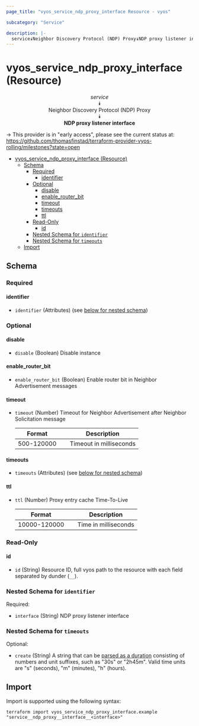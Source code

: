 ```yaml
---
page_title: "vyos_service_ndp_proxy_interface Resource - vyos"

subcategory: "Service"

description: |-
  service⯯Neighbor Discovery Protocol (NDP) Proxy⯯NDP proxy listener interface
---
```


# vyos_service_ndp_proxy_interface (Resource)
<center>


*service*  
⯯  
Neighbor Discovery Protocol (NDP) Proxy  
⯯  
**NDP proxy listener interface**


</center>

-> This provider is in "early access", please see the current status at: https://github.com/thomasfinstad/terraform-provider-vyos-rolling/milestones?state=open

<!--TOC-->

- [vyos_service_ndp_proxy_interface (Resource)](#vyos_service_ndp_proxy_interface-resource)
  - [Schema](#schema)
    - [Required](#required)
      - [identifier](#identifier)
    - [Optional](#optional)
      - [disable](#disable)
      - [enable_router_bit](#enable_router_bit)
      - [timeout](#timeout)
      - [timeouts](#timeouts)
      - [ttl](#ttl)
    - [Read-Only](#read-only)
      - [id](#id)
    - [Nested Schema for `identifier`](#nested-schema-for-identifier)
    - [Nested Schema for `timeouts`](#nested-schema-for-timeouts)
  - [Import](#import)

<!--TOC-->

<!-- schema generated by tfplugindocs -->
## Schema

### Required

#### identifier
- `identifier` (Attributes) (see [below for nested schema](#nestedatt--identifier))

### Optional

#### disable
- `disable` (Boolean) Disable instance
#### enable_router_bit
- `enable_router_bit` (Boolean) Enable router bit in Neighbor Advertisement messages
#### timeout
- `timeout` (Number) Timeout for Neighbor Advertisement after Neighbor Solicitation message

    |  Format      &emsp;|  Description              |
    |--------------|---------------------------|
    |  500-120000  &emsp;|  Timeout in milliseconds  |
#### timeouts
- `timeouts` (Attributes) (see [below for nested schema](#nestedatt--timeouts))
#### ttl
- `ttl` (Number) Proxy entry cache Time-To-Live

    |  Format        &emsp;|  Description           |
    |----------------|------------------------|
    |  10000-120000  &emsp;|  Time in milliseconds  |

### Read-Only

#### id
- `id` (String) Resource ID, full vyos path to the resource with each field separated by dunder (`__`).

<a id="nestedatt--identifier"></a>
### Nested Schema for `identifier`

Required:

- `interface` (String) NDP proxy listener interface


<a id="nestedatt--timeouts"></a>
### Nested Schema for `timeouts`

Optional:

- `create` (String) A string that can be [parsed as a duration](https://pkg.go.dev/time#ParseDuration) consisting of numbers and unit suffixes, such as &#34;30s&#34; or &#34;2h45m&#34;. Valid time units are &#34;s&#34; (seconds), &#34;m&#34; (minutes), &#34;h&#34; (hours).

## Import

Import is supported using the following syntax:

```shell
terraform import vyos_service_ndp_proxy_interface.example "service__ndp_proxy__interface__<interface>"
```
